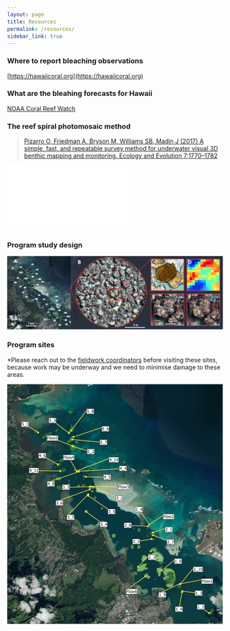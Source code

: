 ```yaml
---
layout: page
title: Resources
permalink: /resources/
sidebar_link: true
---
```


### Where to report bleaching observations 

[https://hawaiicoral.org](https://hawaiicoral.org)

### What are the bleahing forecasts for Hawaii

[NOAA Coral Reef Watch](https://coralreefwatch.noaa.gov/vs/gauges/hawaii.php)

### The reef spiral photomosaic method

> [Pizarro O, Friedman A, Bryson M, Williams SB, Madin J (2017) A simple, fast, and repeatable survey method for underwater visual 3D benthic mapping and monitoring. Ecology and Evolution 7:1770–1782](/assets/Pizarro_et_al-2017-Ecology_and_Evolution.pdf)

![Pizarro_et_al-2017-Ecology_and_Evolution](/assets/Pizarro_et_al-2017-Ecology_and_Evolution.pdf)

### Program study design

![maps](/assets/maps.png)

### Program sites
*Please reach out to the [fieldwork coordinators](/coordination) before visiting these sites, because work may be underway and we need to minimise damage to these areas. 

![sites](/assets/sites.png)
